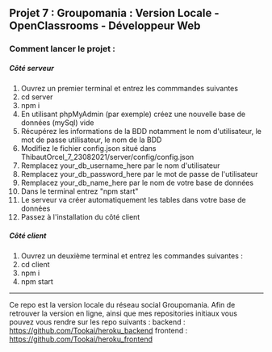 ## Projet 7 : Groupomania : Version Locale - OpenClassrooms - Développeur Web

### Comment lancer le projet :

##### Côté serveur
1. Ouvrez un premier terminal et entrez les commmandes suivantes
2. cd server
3. npm i
4. En utilisant phpMyAdmin (par exemple) créez une nouvelle base de données (mySql) vide
5. Récupérez les informations de la BDD notamment le nom d'utilisateur, le mot de passe utilisateur, le nom de la BDD
6. Modifiez le fichier config.json situé dans ThibautOrcel_7_23082021/server/config/config.json
7. Remplacez your_db_username_here par le nom d'utilisateur
8. Remplacez your_db_password_here par le mot de passe de l'utilisateur
9. Remplacez your_db_name_here par le nom de votre base de données
10. Dans le terminal entrez "npm start"
11. Le serveur va créer automatiquement les tables dans votre base de données
12. Passez à l'installation du côté client

##### Côté client
1. Ouvrez un deuxième terminal et entrez les commandes suivantes :
2. cd client
3. npm i
4. npm start


<hr/>

Ce repo est la version locale du réseau social Groupomania. Afin de retrouver la version en ligne, ainsi que mes repositories initiaux vous pouvez vous rendre sur les repo suivants : 
backend : https://github.com/Tookai/heroku_backend
frontend : https://github.com/Tookai/heroku_frontend

